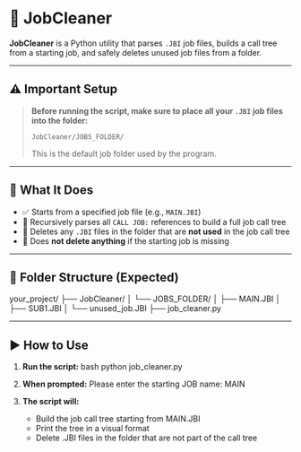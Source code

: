 # 🧹 JobCleaner

**JobCleaner** is a Python utility that parses `.JBI` job files, builds a call tree from a starting job, and safely deletes unused job files from a folder.

---

## ⚠️ Important Setup

> **Before running the script, make sure to place all your `.JBI` job files into the folder:**
>
> ```
> JobCleaner/JOBS_FOLDER/
> ```
> This is the default job folder used by the program.

---

## 📌 What It Does

- ✅ Starts from a specified job file (e.g., `MAIN.JBI`)
- 🔁 Recursively parses all `CALL JOB:` references to build a full job call tree
- 🧼 Deletes any `.JBI` files in the folder that are **not used** in the job call tree
- 🔐 Does **not delete anything** if the starting job is missing

---

## 📁 Folder Structure (Expected)

your_project/
├── JobCleaner/
│ └── JOBS_FOLDER/
│ ├── MAIN.JBI
│ ├── SUB1.JBI
│ └── unused_job.JBI
├── job_cleaner.py

---

## ▶️ How to Use

1. **Run the script:**
   bash
   python job_cleaner.py

2. **When prompted:**
    Please enter the starting JOB name: MAIN

3. **The script will:**
    - Build the job call tree starting from MAIN.JBI
    - Print the tree in a visual format
    - Delete .JBI files in the folder that are not part of the call tree
